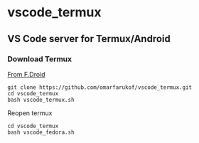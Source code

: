 # vscode_termux
## VS Code server for Termux/Android

### Download Termux
[From F.Droid](https://github.com/termux/termux-app/releases/download/v0.118.0/termux-app_v0.118.0+github-debug_universal.apk)

```
git clone https://github.com/omarfarukof/vscode_termux.git
cd vscode_termux
bash vscode_termux.sh

```
Reopen termux
```
cd vscode_termux
bash vscode_fedora.sh

```

